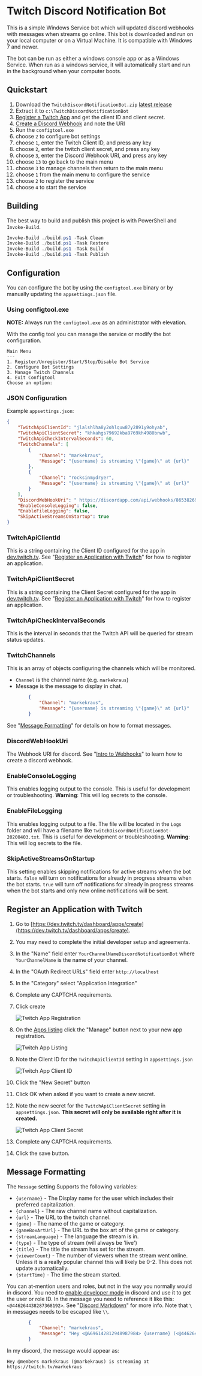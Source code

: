 # Twitch Discord Notification Bot

This is a simple Windows Service bot which will updated discord webhooks with messages when streams go online. This bot is downloaded and run on your local computer or on a Virtual Machine. It is compatible with Windows 7 and newer.

The bot can be run as either a windows console app or as a Windows Service. When run as a windows service, it will automatically start and run in the background when your computer boots.

## Quickstart

1. Download the `TwitchDiscordNotificationBot.zip` [latest release](https://github.com/markekraus/TwitchDiscordNotificationBot/releases/latest)
1. Extract it to `c:\TwitchDiscordNotificationBot`
1. [Register a Twitch App](#register-an-application-with-twitch) and get the client ID and client secret.
1. [Create a Discord Webhook](https://support.discordapp.com/hc/en-us/articles/228383668-Intro-to-Webhooks) and note the URI
1. Run the `configtool.exe`
1. choose `2` to configure bot settings
1. choose `1`, enter the Twitch Client ID, and press any key
1. choose `2`, enter the twitch client secret, and press any key
1. choose `3`, enter the Discord Webhook URI, and press any key
1. choose `13` to go back to the main menu
1. choose `3` to manage channels then return to the main menu
1. choose `1` from the main menu to configure the service
1. choose `2` to register the service
1. choose `4` to start the service

## Building

The best way to build and publish this project is with PowerShell and `Invoke-Build`.

```PowerShell
Invoke-Build ./build.ps1 -Task Clean
Invoke-Build ./build.ps1 -Task Restore
Invoke-Build ./build.ps1 -Task Build
Invoke-Build ./build.ps1 -Task Publish
```

## Configuration

You can configure the bot by using the `configtool.exe` binary or by manually updating the `appsettings.json` file.

### Using configtool.exe

**NOTE:** Always run the `configtool.exe` as an administrator with elevation.

With the config tool you can manage the service or modify the bot configuration.

```text
Main Menu
---
1. Register/Unregister/Start/Stop/Disable Bot Service
2. Configure Bot Settings
3. Manage Twitch Channels
4. Exit Configtool
Choose an option:
```

### JSON Configuration

Example `appsettings.json`:

```json
{
    "TwitchApiClientId": "jlalshlha8y2ohlquw87y2891y9ohyab",
    "TwitchApiClientSecret": "khkahgs79692kba9769kh4980bnwb",
    "TwitchApiCheckIntervalSeconds": 60,
    "TwitchChannels": [
        {
            "Channel": "markekraus",
            "Message": "{username} is streaming \"{game}\" at {url}"
        },
        {
            "Channel": "rocksinmydryer",
            "Message": "{username} is streaming \"{game}\" at {url}"
        }
    ],
    "DiscordWebHookUri": " https://discordapp.com/api/webhooks/86538269681578396285/rcpRkbajgi8k-908790jkghg878tvg-i7tVjvjgvJYTSj",
    "EnableConsoleLogging": false,
    "EnableFileLogging": false,
    "SkipActiveStreamsOnStartup": true
}
```

### TwitchApiClientId

This is a string containing the Client ID configured for the app in [dev.twitch.tv](https://dev.twitch.tv/console/apps).
See "[Register an Application with Twitch](#register-an-application-with-twitch)" for how to register an application.

### TwitchApiClientSecret

This is a string containing the Client Secret configured for the app in [dev.twitch.tv](https://dev.twitch.tv/console/apps).
See "[Register an Application with Twitch](#register-an-application-with-twitch)" for how to register an application.

### TwitchApiCheckIntervalSeconds

This is the interval in seconds that the Twitch API will be queried for stream status updates.

### TwitchChannels

This is an array of objects configuring the channels which will be monitored.

* `Channel` is the channel name (e.g. `markekraus`)
* Message is the message to display in chat.

```json
        {
            "Channel": "markekraus",
            "Message": "{username} is streaming \"{game}\" at {url}"
        }
```

See "[Message Formatting](#message-formatting)" for details on how to format messages.

### DiscordWebHookUri

The Webhook URI for discord.
See "[Intro to Webhooks](https://support.discordapp.com/hc/en-us/articles/228383668-Intro-to-Webhooks)" to learn how to create a discord webhook.

### EnableConsoleLogging

This enables logging output to the console.
This is useful for development or troubleshooting.
**Warning**: This will log secrets to the console.

### EnableFileLogging

This enables logging output to a file.
The file will be located in the `Logs` folder and will have a filename like `TwitchDiscordNotificationBot-20200403.txt`.
This is useful for development or troubleshooting.
**Warning**: This will log secrets to the file.

### SkipActiveStreamsOnStartup

This setting enables skipping notifications for active streams when the bot starts.
`false` will turn on notifications for already in progress streams when the bot starts.
`true` will turn off notifications for already in progress streams when the bot starts and only new online notifications will be sent.

## Register an Application with Twitch

1. Go to [https://dev.twitch.tv/dashboard/apps/create](https://dev.twitch.tv/dashboard/apps/create).
1. You may need to complete the initial developer setup and agreements.
1. In the "Name" field enter `YourChannelNameDiscordNotificationBot` where `YourChannelName` is the name of your channel.
1. In the "OAuth Redirect URLs" field enter `http://localhost`
1. In the "Category" select "Application Integration"
1. Complete any CAPTCHA requirements.
1. Click create

   ![Twitch App Registration](img/TwitchAppReg.PNG)

1. On the [Apps listing](https://dev.twitch.tv/console/apps) click the "Manage" button next to your new app registration.

   ![Twitch App Listing](img/TwitchAppReg02.PNG)

1. Note the Client ID for the `TwitchApiClientId` setting in `appsettings.json`

   ![Twitch App Client ID](img/TwitchAppReg03.PNG)

1. Click the "New Secret" button
1. Click OK when asked if you want to create a new secret.
1. Note the new secret for the `TwitchApiClientSecret` setting in `appsettings.json`. **This secret will only be available right after it is created.**

   ![Twitch App Client Secret](img/TwitchAppReg04.PNG)

1. Complete any CAPTCHA requirements.
1. Click the save button.

## Message Formatting

The `Message` setting Supports the following variables:

* `{username}` - The Display name for the user which includes their preferred capitalization.
* `{channel}` - The raw channel name without capitalization.
* `{url}` - The URL to the twitch channel.
* `{game}` - The name of the game or category.
* `{gameBoxArtUrl}` - The URL to the box art of the game or category.
* `{streamLanguage}` - The language the stream is in.
* `{type}` - The type of stream (will always be 'live')
* `{title}` - The title the stream has set for the stream.
* `{viewerCount}` - The number of viewers when the stream went online. Unless it is a really popular channel this will likely be 0-2. This does not update automatically.
* `{startTime}` - The time the stream started.

You can at-mention users and roles, but not in the way you normally would in discord.
You need to [enable developer mode](https://discordia.me/en/developer-mode) in discord and use it to get the user or role ID.
In the message you need to reference it like this: `<@446264438287368192>`.
See "[Discord Markdown](https://birdie0.github.io/discord-webhooks-guide/other/discord_markdown.html)" for more info.
Note that `\` in messages needs to be escaped like `\\`.

```json
        {
            "Channel": "markekraus",
            "Message": "Hey <@&696142812948987984> {username} (<@446264438287368192>) is streaming \"{game}\" at {url}"
        }
```

In my discord, the message would appear as:

```text
Hey @members markekraus (@markekraus) is streaming at https://twitch.tv/markekraus
```
